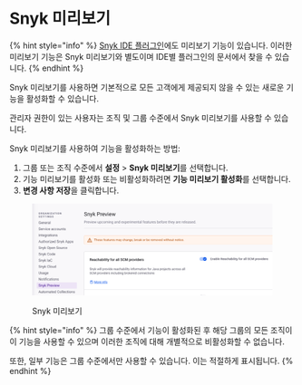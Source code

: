 # Snyk 미리보기

{% hint style="info" %}
[Snyk IDE 플러그인](../scm-ide-and-ci-cd-integrations/snyk-ide-plugins-and-extensions/)에도 미리보기 기능이 있습니다. 이러한 미리보기 기능은 Snyk 미리보기와 별도이며 IDE별 플러그인의 문서에서 찾을 수 있습니다.
{% endhint %}

Snyk 미리보기를 사용하면 기본적으로 모든 고객에게 제공되지 않을 수 있는 새로운 기능을 활성화할 수 있습니다.

관리자 권한이 있는 사용자는 조직 및 그룹 수준에서 Snyk 미리보기를 사용할 수 있습니다.

Snyk 미리보기를 사용하여 기능을 활성화하는 방법:

1. 그룹 또는 조직 수준에서 **설정** > **Snyk 미리보기**를 선택합니다.
2. 기능 미리보기를 활성화 또는 비활성화하려면 **기능 미리보기 활성화**를 선택합니다.
3. **변경 사항 저장**을 클릭합니다.

<figure><img src="../.gitbook/assets/org_settings_snyk_preview.png" alt="Snyk 미리보기"><figcaption><p>Snyk 미리보기</p></figcaption></figure>

{% hint style="info" %}
그룹 수준에서 기능이 활성화된 후 해당 그룹의 모든 조직이 이 기능을 사용할 수 있으며 이러한 조직에 대해 개별적으로 비활성화할 수 없습니다.

또한, 일부 기능은 그룹 수준에서만 사용할 수 있습니다. 이는 적절하게 표시됩니다.
{% endhint %}